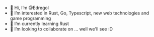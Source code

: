 - 👋 Hi, I’m @Edregol
- 👀 I’m interested in Rust, Go, Typescript, new web technologies and game programming
- 🌱 I’m currently learning Rust
- 💞️ I’m looking to collaborate on ... well we'll see :D
